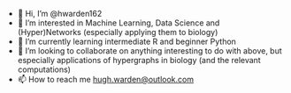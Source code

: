 - 👋 Hi, I’m @hwarden162
- 👀 I’m interested in Machine Learning, Data Science and (Hyper)Networks (especially applying them to biology)
- 🌱 I’m currently learning intermediate R and beginner Python
- 💞️ I’m looking to collaborate on anything interesting to do with above, but especially applications of hypergraphs in biology (and the relevant computations)
- 📫 How to reach me hugh.warden@outlook.com

<!---
hwarden162/hwarden162 is a ✨ special ✨ repository because its `README.md` (this file) appears on your GitHub profile.
You can click the Preview link to take a look at your changes.
--->
